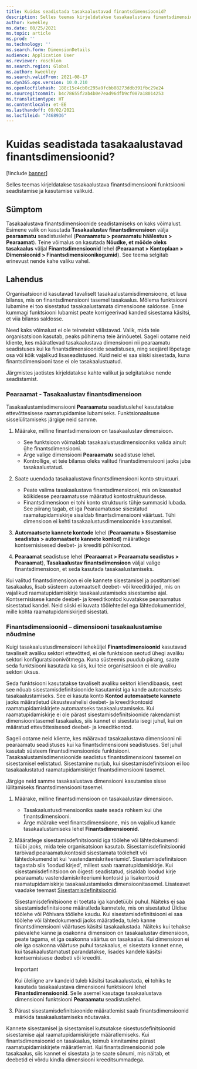 ```yaml
---
title: Kuidas seadistada tasakaalustavad finantsdimensioonid?
description: Selles teemas kirjeldatakse tasakaalustava finantsdimensiooni funktsiooni seadistamise ja kasutamise valikuid.
author: kweekley
ms.date: 08/25/2021
ms.topic: article
ms.prod: ''
ms.technology: ''
ms.search.form: DimensionDetails
audience: Application User
ms.reviewer: roschlom
ms.search.region: Global
ms.author: kweekley
ms.search.validFrom: 2021-08-17
ms.dyn365.ops.version: 10.0.210
ms.openlocfilehash: 188c15c4cb0c295a9fcbb08273ddb391fbc29e24
ms.sourcegitcommit: b4c78655f2ab4b0e7ead96dfb9cf087a18014253
ms.translationtype: HT
ms.contentlocale: et-EE
ms.lasthandoff: 09/02/2021
ms.locfileid: "7468936"
---
```

# <a name="how-do-i-set-up-balancing-financial-dimensions"></a>Kuidas seadistada tasakaalustavad finantsdimensioonid?

[!include [banner](../includes/banner.md)]

Selles teemas kirjeldatakse tasakaalustava finantsdimensiooni funktsiooni seadistamise ja kasutamise valikuid.

## <a name="symptom"></a>Sümptom

Tasakaalustava finantsdimensioonide seadistamiseks on kaks võimalust. Esimene valik on kasutada **Tasakaalustav finantsdimensioon** välja **pearaamatu** seadistuslehel (**Pearaamatu \> pearaamatu häälestus \> Pearaamat**). Teine võimalus on kasutada **Nõudke, et mõõde oleks tasakaalus** väljal **Finantsdimensioonid** lehel (**Pearaamat > Kontoplaan \> Dimensioonid \> Finantsdimensioonikogumid**). See teema selgitab erinevust nende kahe valiku vahel.

## <a name="resolution"></a>Lahendus

Organisatsioonid kasutavad tavaliselt tasakaalustamisdimensioone, et luua bilanss, mis on finantsdimensiooni tasemel tasakaalus. Mõlema funktsiooni lubamine ei too sisestatud tasakaalustamata dimensioone saldosse. Enne kummagi funktsiooni lubamist peate korrigeerivad kanded sisestama käsitsi, et viia bilanss saldosse.

Need kaks võimalust ei ole teineteist välistavad. Valik, mida teie organisatsioon kasutab, peaks põhinema teie ärinõuetel. Sageli ootame neid kliente, kes määratlevad tasakaalustava dimensiooni nii pearaamatu seadistuses kui ka finantsdimensioonide seadistuses, ning seejärel lõpetage osa või kõik vajalikud lisaseadistused. Kuid neid ei saa siiski sisestada, kuna finantsdimensiooni tase ei ole tasakaalustuatud.

Järgmistes jaotistes kirjeldatakse kahte valikut ja selgitatakse nende seadistamist.

### <a name="ledger--balancing-financial-dimension"></a>Pearaamat - Tasakaalustav finantsdimensioon

Tasakaalustamisdimensiooni **Pearaamatu** seadistuslehel kasutatakse ettevõttesisese raamatupidamise lubamiseks. Funktsionaalsuse sisselülitamiseks järgige neid samme.

1. Määrake, milline finantsdimensioon on tasakaalustav dimensioon.

    - See funktsioon võimaldab tasakaalustusdimensiooniks valida ainult ühe finantsdimensiooni.
    - Ärge valige dimensiooni **Pearaamatu** seadistuse lehel.
    - Kontrollige, et teie bilanss oleks valitud finantsdimensiooni jaoks juba tasakaalustatud.

2. Saate uuendada tasakaalustava finantsdimensiooni konto struktuuri.

    - Peate valima tasakaalustava finantsdimensiooni, mis on kaasatud kõikidesse pearaamatusse määratud kontostruktuuridesse.
    - Finantsdimensioon ei tohi konto struktuuris tühje summasid lubada. See piirang tagab, et iga Pearaamatusse sisestatud raamatupidamiskirje sisaldab finantsdimensiooni väärtust. Tühi dimensioon ei kehti tasakaalustusdimensioonide kasutamisel.

3. **Automaatsete kannete kontode** lehel (**Pearaamatu \> Sisestamise seadistus \> automaatsete kannete kontod**) määratlege kontsernisisesed deebet- ja kreediti põhikontod.
4. **Pearaamat** seadistuse lehel (**Pearaamat \> Pearaamatu seadistus \> Pearaamat**), **Tasakaalustav finantsdimensioon** väljal valige finantsdimensioon, et seda kasutada tasakaalustamiseks.

Kui valitud finantsdimensioon ei ole kannete sisestamisel ja postitamisel tasakaalus, lisab süsteem automaatselt deebet- või kreeditkirjed, mis on vajalikud raamatupidamiskirje tasakaalustamiseks sisestamise ajal. Kontsernisisese kande deebet- ja kreeditkontod kuvatakse pearaamatus sisestatud kandel. Neid siiski ei kuvata töölehtedel ega lähtedokumentidel, mille kohta raamatupidamiskirjed sisestati.

### <a name="financial-dimensions--require-the-dimension-to-be-balanced"></a>Finantsdimensioonid – dimensiooni tasakaalustamise nõudmine

Kuigi tasakaalustusdimensiooni leheküljel **Finantsdimensioonid** kasutavad tavaliselt avaliku sektori ettevõtted, ei ole funktsioon seotud ühegi avaliku sektori konfiguratsioonivõtmega. Kuna süsteemis puudub piirang, saate seda funktsiooni kasutada ka siis, kui teie organisatsioon ei ole avaliku sektori üksus.

Seda funktsiooni kasutatakse tavaliselt avaliku sektori kliendibaasis, sest see nõuab sisestamisdefinitsioonide kasutamist iga kande automaatseks tasakaalustamiseks. See ei kasuta konto **Kontod automaatsete kannete** jaoks määratletud üksustevahelisi deebet- ja kreeditkontosid raamatupidamiskirjete automaatseks tasakaalustamiseks. Kui raamatupidamiskirje ei ole pärast sisestamisdefinitsioonide rakendamist dimensioonitasemel tasakaalus, siis kannet ei sisestata isegi juhul, kui on määratud ettevõttesisesed deebet- ja kreeditkontod.

Sageli ootame neid kliente, kes määravad tasakaalustava dimensiooni nii pearaamatu seadistuses kui ka finantsdimensiooni seadistuses. Sel juhul kasutab süsteem finantsdimensioonide funktsiooni. Tasakaalustamisdimensioonide seadistus finantsdimensiooni tasemel on sisestamisel eelistatud. Sisestamine nurjub, kui sisestamisdefinitsioon ei loo tasakaalustatud raamatupidamiskirjet finantsdimensiooni tasemel.

Järgige neid samme tasakaalustava dimensiooni kasutamise sisse lülitamiseks finantsdimensiooni tasemel.

1. Määrake, milline finantsdimensioon on tasakaalustav dimensioon.

    - Tasakaalustusdimensiooniks saate seada rohkem kui ühe finantsdimensiooni.
    - Ärge määrake veel finantsdimensioone, mis on vajalikud kande tasakaalustamiseks lehel **Finantsdimensioonid**.

2. Määratlege sisestamisdefinitsioonid iga töölehe või lähtedokumendi tüübi jaoks, mida teie organisatsioon kasutab. Sisestamisdefinitsioonid tarbivad pearaamatukontosid sisestamata töölehelt või lähtedokumendist kui ‘vastendamiskriteeriumid‘. Sisestamisdefinitsioon tagastab siis ‘loodud kirjed‘, millest saab raamatupidamiskirje. Kui sisestamisdefinitsioon on õigesti seadistatud, sisaldab loodud kirje pearaamatu vastendamiskriteeriumi kontosid ja lisakontosid raamatupidamiskirje tasakaalustamiseks dimensioonitasemel. Lisateavet vaadake teemast [Sisestamisdefinitsioonid](posting-definitions.md). 
   
   Sisestamisdefinitsioone ei toetata iga kandetüübi puhul. Näiteks ei saa sisestamisdefinitsioone määratleda kannetele, mis on sisestatud Üldise töölehe või Põhivara töölehe kaudu. Kui sisestamisdefinitsiooni ei saa töölehe või lähtedokumendi jaoks määratleda, tuleb kanne finantsdimensiooni väärtuses käsitsi tasakaalustada. Näiteks kui tehakse päevalehe kanne ja osakonna dimensioon on tasakaalustav dimensioon, peate tagama, et iga osakonna väärtus on tasakaalus.  Kui dimensioon ei ole iga osakonna väärtuse puhul tasakaalus, ei sisestata kannet enne, kui tasakaalustamatust parandatakse, lisades kandele käsitsi kontsernisisese deebeti või kreediti. 

    > [!IMPORTANT]
    > Kui üleliigne arv kandeid tuleb käsitsi tasakaalustada, **ei** tohiks te kasutada tasakaalustava dimensiooni funktsiooni lehel **Finantsdimensioonid**. Selle asemel kasutage tasakaalustava dimensiooni funktsiooni **Pearaamatu** seadistuslehel.

3. Pärast sisestamisdefinitsioonide määratlemist saab finantsdimensioonid märkida tasakaalustamiseks nõutavaks.

Kannete sisestamisel ja sisestamisel kutsutakse sisestusdefinitsioonid sisestamise ajal raamatupidamiskirjete määratlemiseks. Kui finantsdimensioonid on tasakaalus, toimub kinnitamine pärast raamatupidamiskirjete määratlemist. Kui finantsdimensioonid pole tasakaalus, siis kannet ei sisestata ja te saate sõnumi, mis näitab, et deebetid ei võrdu kindla dimensiooni kreeditsummadega.
